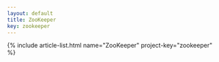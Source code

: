 ```yaml
---
layout: default
title: ZooKeeper
key: zookeeper
---
```


{% include article-list.html name="ZooKeeper" project-key="zookeeper" %}
